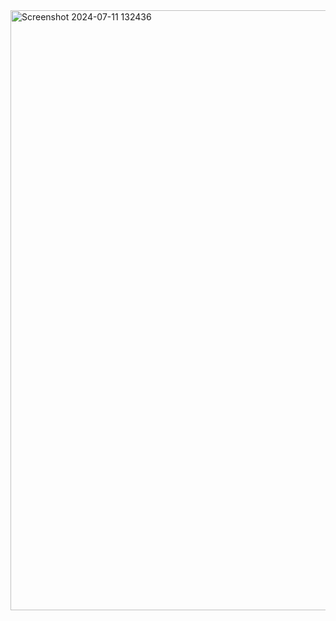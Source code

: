<img width="960" alt="Screenshot 2024-07-11 132436" src="https://github.com/wendykhalil/-Profile-Card-/assets/159011515/fed1b064-1266-4a11-85c4-ecbf5768960a">
